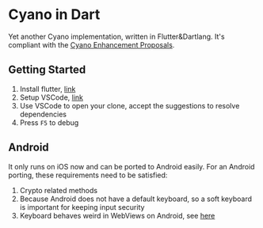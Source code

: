 # Cyano in Dart

Yet another Cyano implementation, written in Flutter&Dartlang. It's compliant with the [Cyano Enhancement Proposals](https://github.com/ontio-cyano/CEPs).

## Getting Started

1. Install flutter, [link](https://flutter.dev/docs/get-started/install)
2. Setup VSCode, [link](https://flutter.dev/docs/get-started/editor?tab=vscode)
3. Use VSCode to open your clone, accept the suggestions to resolve dependencies
4. Press `F5` to debug

## Android

It only runs on iOS now and can be ported to Android easily. For an Android porting, these requirements need to be satisfied:

1. Crypto related methods
2. Because Android does not have a default keyboard, so a soft keyboard is important for keeping input security
3. Keyboard behaves weird in WebViews on Android, see [here](https://github.com/flutter/flutter/issues/19718)

